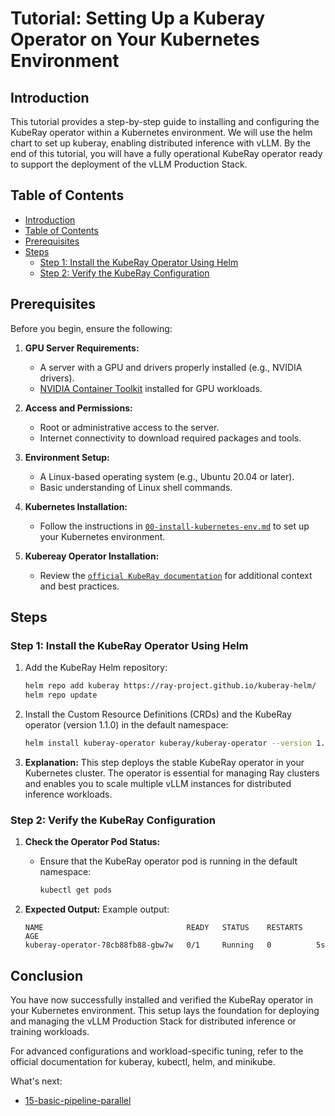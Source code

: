 # Tutorial: Setting Up a Kuberay Operator on Your Kubernetes Environment

## Introduction

This tutorial provides a step-by-step guide to installing and configuring the KubeRay operator within a Kubernetes environment. We will use the helm chart to set up kuberay, enabling distributed inference with vLLM. By the end of this tutorial, you will have a fully operational KubeRay operator ready to support the deployment of the vLLM Production Stack.

## Table of Contents

- [Introduction](#introduction)
- [Table of Contents](#table-of-contents)
- [Prerequisites](#prerequisites)
- [Steps](#steps)
  - [Step 1: Install the KubeRay Operator Using Helm](#step-1-install-the-kuberay-operator-using-helm)
  - [Step 2: Verify the KubeRay Configuration](#step-2-verify-the-kuberay-configuration)

## Prerequisites

Before you begin, ensure the following:

1. **GPU Server Requirements:**
   - A server with a GPU and drivers properly installed (e.g., NVIDIA drivers).
   - [NVIDIA Container Toolkit](https://docs.nvidia.com/datacenter/cloud-native/container-toolkit/latest/install-guide.html) installed for GPU workloads.

2. **Access and Permissions:**
   - Root or administrative access to the server.
   - Internet connectivity to download required packages and tools.

3. **Environment Setup:**
   - A Linux-based operating system (e.g., Ubuntu 20.04 or later).
   - Basic understanding of Linux shell commands.

4. **Kubernetes Installation:**
   - Follow the instructions in [`00-install-kubernetes-env.md`](00-install-kubernetes-env.md) to set up your Kubernetes environment.

5. **Kubereay Operator Installation:**
   - Review the [`official KubeRay documentation`](https://docs.ray.io/en/latest/cluster/kubernetes/index.html) for additional context and best practices.

## Steps

### Step 1: Install the KubeRay Operator Using Helm

1. Add the KubeRay Helm repository:

   ```bash
   helm repo add kuberay https://ray-project.github.io/kuberay-helm/
   helm repo update
   ```

2. Install the Custom Resource Definitions (CRDs) and the KubeRay operator (version 1.1.0) in the default namespace:

   ```bash
   helm install kuberay-operator kuberay/kuberay-operator --version 1.1.0
   ```

3. **Explanation:**
   This step deploys the stable KubeRay operator in your Kubernetes cluster. The operator is essential for managing Ray clusters and enables you to scale multiple vLLM instances for distributed inference workloads.

### Step 2: Verify the KubeRay Configuration

1. **Check the Operator Pod Status:**
   - Ensure that the KubeRay operator pod is running in the default namespace:

     ```bash
     kubectl get pods
     ```

2. **Expected Output:**
   Example output:

   ```plaintext
   NAME                                READY   STATUS    RESTARTS   AGE
   kuberay-operator-78cb88fb88-gbw7w   0/1     Running   0          5s
   ```

## Conclusion

You have now successfully installed and verified the KubeRay operator in your Kubernetes environment. This setup lays the foundation for deploying and managing the vLLM Production Stack for distributed inference or training workloads.

For advanced configurations and workload-specific tuning, refer to the official documentation for kuberay, kubectl, helm, and minikube.

What's next:

- [15-basic-pipeline-parallel](https://github.com/vllm-project/production-stack/blob/main/tutorials/15-basic-pipeline-parallel.md)

